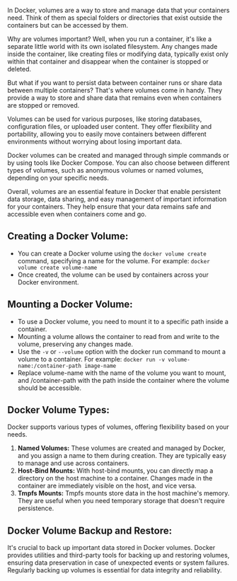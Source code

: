 [//]: # (Understanding Docker Volumes)
In Docker, volumes are a way to store and manage data that your containers need. Think of them as special folders or directories that exist outside the containers but can be accessed by them.

Why are volumes important? Well, when you run a container, it's like a separate little world with its own isolated filesystem. Any changes made inside the container, like creating files or modifying data, typically exist only within that container and disappear when the container is stopped or deleted.

But what if you want to persist data between container runs or share data between multiple containers? That's where volumes come in handy. They provide a way to store and share data that remains even when containers are stopped or removed.

Volumes can be used for various purposes, like storing databases, configuration files, or uploaded user content. They offer flexibility and portability, allowing you to easily move containers between different environments without worrying about losing important data.

Docker volumes can be created and managed through simple commands or by using tools like Docker Compose. You can also choose between different types of volumes, such as anonymous volumes or named volumes, depending on your specific needs.

Overall, volumes are an essential feature in Docker that enable persistent data storage, data sharing, and easy management of important information for your containers. They help ensure that your data remains safe and accessible even when containers come and go.

##  Creating a Docker Volume:
- You can create a Docker volume using the `docker volume create` command, specifying a name for the volume. For example:
```docker volume create volume-name```
- Once created, the volume can be used by containers across your Docker environment.


## Mounting a Docker Volume:
- To use a Docker volume, you need to mount it to a specific path inside a container.
- Mounting a volume allows the container to read from and write to the volume, preserving any changes made.
- Use the `-v` or `--volume` option with the docker run command to mount a volume to a container. For example:
```docker run -v volume-name:/container-path image-name```
- Replace volume-name with the name of the volume you want to mount, and /container-path with the path inside the container where the volume should be accessible.


## Docker Volume Types:
Docker supports various types of volumes, offering flexibility based on your needs.
1.	**Named Volumes:** These volumes are created and managed by Docker, and you assign a name to them during creation. They are typically easy to manage and use across containers.
2.	**Host-Bind Mounts:** With host-bind mounts, you can directly map a directory on the host machine to a container. Changes made in the container are immediately visible on the host, and vice versa.
3.	**Tmpfs Mounts:** Tmpfs mounts store data in the host machine's memory. They are useful when you need temporary storage that doesn't require persistence.

 
## Docker Volume Backup and Restore:
It's crucial to back up important data stored in Docker volumes.
Docker provides utilities and third-party tools for backing up and restoring volumes, ensuring data preservation in case of unexpected events or system failures.
Regularly backing up volumes is essential for data integrity and reliability.